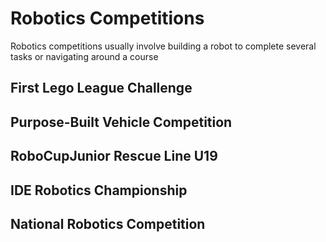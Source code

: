 # Robotics Competitions

Robotics competitions usually involve building a robot to complete several tasks or navigating around a course

## First Lego League Challenge
## Purpose-Built Vehicle Competition
## RoboCupJunior Rescue Line U19
## IDE Robotics Championship
## National Robotics Competition